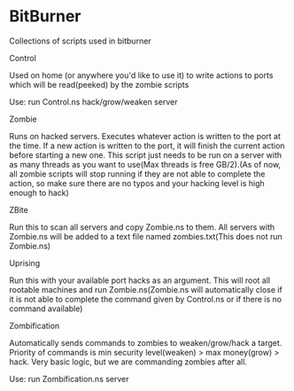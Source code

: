 # BitBurner
Collections of scripts used in bitburner

Control

Used on home (or anywhere you'd like to use it) to write actions to ports which will be read(peeked) by the zombie scripts

Use: run Control.ns hack/grow/weaken server

Zombie

Runs on hacked servers. Executes whatever action is written to the port at the time. If a new action is written to the port, it will finish the current action before starting a new one. This script just needs to be run on a server with as many threads as you want to use(Max threads is free GB/2).(As of now, all zombie scripts will stop running if they are not able to complete the action, so make sure there are no typos and your hacking level is high enough to hack)

ZBite

Run this to scan all servers and copy Zombie.ns to them. All servers with Zombie.ns will be added to a text file named zombies.txt(This does not run Zombie.ns)

Uprising

Run this with your available port hacks as an argument. This will root all rootable machines and run Zombie.ns(Zombie.ns will automatically close if it is not able to complete the command given by Control.ns or if there is no command available)

Zombification

Automatically sends commands to zombies to weaken/grow/hack a target. Priority of commands is min security level(weaken) > max money(grow) > hack. Very basic logic, but we are commanding zombies after all.

Use: run Zombification.ns server
